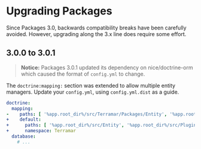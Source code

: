 Upgrading Packages
==================

Since Packages 3.0, backwards compatibility breaks have been carefully avoided. However, upgrading along the 3.x line
does require some effort.


## 3.0.0 to 3.0.1

> **Notice:** Packages 3.0.1 updated its dependency on nice/doctrine-orm which caused the format of `config.yml` to change.

The `doctrine:mapping:` section was extended to allow multiple entity managers. Update your `config.yml`,
using `config.yml.dist` as a guide.

```yml
doctrine:
  mapping:
-    paths: [ '%app.root_dir%/src/Terramar/Packages/Entity', '%app.root_dir%/src/Terramar/Packages/Plugin' ]
+    default:
+      paths: [ '%app.root_dir%/src/Entity', '%app.root_dir%/src/Plugin' ]
+      namespace: Terramar
  database:
    # ...
```
